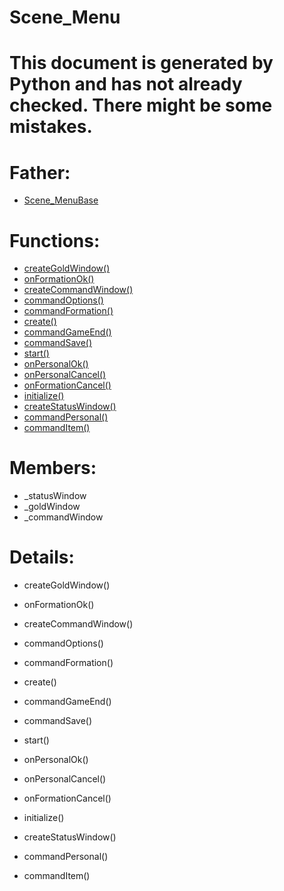 Scene_Menu
===

# This document is generated by Python and has not already checked. There might be some mistakes.

# Father:
* [Scene_MenuBase](Scene_MenuBase.md)


# Functions:
* [createGoldWindow()](#createGoldWindow)
* [onFormationOk()](#onFormationOk)
* [createCommandWindow()](#createCommandWindow)
* [commandOptions()](#commandOptions)
* [commandFormation()](#commandFormation)
* [create()](#create)
* [commandGameEnd()](#commandGameEnd)
* [commandSave()](#commandSave)
* [start()](#start)
* [onPersonalOk()](#onPersonalOk)
* [onPersonalCancel()](#onPersonalCancel)
* [onFormationCancel()](#onFormationCancel)
* [initialize()](#initialize)
* [createStatusWindow()](#createStatusWindow)
* [commandPersonal()](#commandPersonal)
* [commandItem()](#commandItem)

# Members:
* _statusWindow
* _goldWindow
* _commandWindow

# Details:
<p id=createGoldWindow></p>

* createGoldWindow()
	

<p id=onFormationOk></p>

* onFormationOk()
	

<p id=createCommandWindow></p>

* createCommandWindow()
	

<p id=commandOptions></p>

* commandOptions()
	

<p id=commandFormation></p>

* commandFormation()
	

<p id=create></p>

* create()
	

<p id=commandGameEnd></p>

* commandGameEnd()
	

<p id=commandSave></p>

* commandSave()
	

<p id=start></p>

* start()
	

<p id=onPersonalOk></p>

* onPersonalOk()
	

<p id=onPersonalCancel></p>

* onPersonalCancel()
	

<p id=onFormationCancel></p>

* onFormationCancel()
	

<p id=initialize></p>

* initialize()
	

<p id=createStatusWindow></p>

* createStatusWindow()
	

<p id=commandPersonal></p>

* commandPersonal()
	

<p id=commandItem></p>

* commandItem()
	


